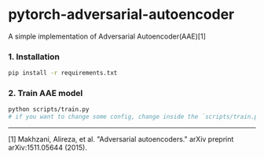 # pytorch-adversarial-autoencoder
A simple implementation of Adversarial Autoencoder(AAE)[1]

### 1. Installation
```bash
pip install -r requirements.txt
```

### 2. Train AAE model
```bash
python scripts/train.py 
# if you want to change some config, change inside the `scripts/train.py` code
```

---
[1] Makhzani, Alireza, et al. "Adversarial autoencoders." arXiv preprint arXiv:1511.05644 (2015).